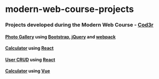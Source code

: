 # modern-web-course-projects
### Projects developed during the Modern Web Course - [Cod3r](https://www.cod3r.com.br/courses/web-moderno)

#### [Photo Gallery](https://github.com/aarthurguedes/modern-web-course-projects/tree/master/gallery) using [Bootstrap](https://getbootstrap.com/), [jQuery](https://jquery.com/) and [webpack](https://webpack.js.org/)

#### [Calculator](https://github.com/aarthurguedes/modern-web-course-projects/tree/master/calculator) using [React](https://reactjs.org/)

#### [User CRUD](https://github.com/aarthurguedes/modern-web-course-projects/tree/master/crud) using [React](https://reactjs.org/)

#### [Calculator](https://github.com/aarthurguedes/modern-web-course-projects/tree/master/calculator-vue) using [Vue](https://vuejs.org/)
